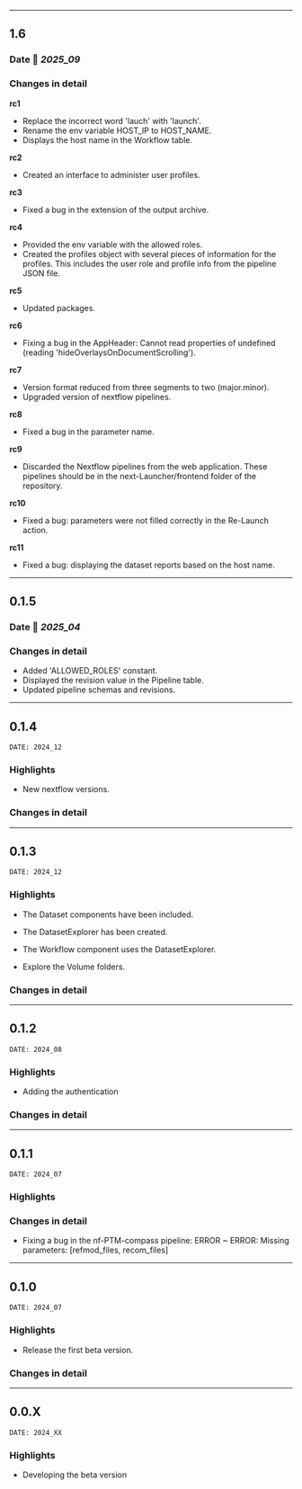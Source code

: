 ___
## 1.6

### Date 📅 *2025_09*

### Changes in detail

**rc1**
+ Replace the incorrect word 'lauch' with 'launch'.
+ Rename the env variable HOST_IP to HOST_NAME.
+ Displays the host name in the Workflow table.

**rc2**
+ Created an interface to administer user profiles.

**rc3**
+ Fixed a bug in the extension of the output archive.

**rc4**
+ Provided the env variable with the allowed roles.
+ Created the profiles object with several pieces of information for the profiles. This includes the user role and profile info from the pipeline JSON file.

**rc5**
+ Updated packages.

**rc6**
+ Fixing a bug in the AppHeader: Cannot read properties of undefined (reading 'hideOverlaysOnDocumentScrolling').

**rc7**
+ Version format reduced from three segments to two (major.minor).
+ Upgraded version of nextflow pipelines.

**rc8**
+ Fixed a bug in the parameter name.

**rc9**
+ Discarded the Nextflow pipelines from the web application. These pipelines should be in the next-Launcher/frontend folder of the repository.

**rc10**
+ Fixed a bug: parameters were not filled correctly in the Re-Launch action.

**rc11**
+ Fixed a bug: displaying the dataset reports based on the host name.




___
## 0.1.5

### Date 📅 *2025_04*

### Changes in detail

+ Added 'ALLOWED_ROLES' constant.
+ Displayed the revision value in the Pipeline table.
+ Updated pipeline schemas and revisions.


___
## 0.1.4
```
DATE: 2024_12
```

### Highlights

+ New nextflow versions.

### Changes in detail


___
## 0.1.3
```
DATE: 2024_12
```

### Highlights

+ The Dataset components have been included.

+ The DatasetExplorer has been created.

+ The Workflow component uses the DatasetExplorer.

+ Explore the Volume folders.

### Changes in detail


___
## 0.1.2
```
DATE: 2024_08
```

### Highlights

+ Adding the authentication

### Changes in detail


___
## 0.1.1
```
DATE: 2024_07
```

### Highlights

### Changes in detail

+ Fixing a bug in the nf-PTM-compass pipeline: ERROR ~ ERROR: Missing parameters: [refmod_files, recom_files]

___
## 0.1.0
```
DATE: 2024_07
```

### Highlights

+ Release the first beta version.

### Changes in detail


___
## 0.0.X
```
DATE: 2024_XX
```

### Highlights

+ Developing the beta version


